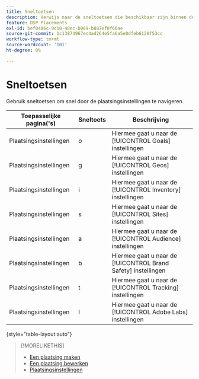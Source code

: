 ```yaml
---
title: Sneltoetsen
description: Verwijs naar de sneltoetsen die beschikbaar zijn binnen de plaatsingsinstellingen.
feature: DSP Placements
exl-id: bef0406c-9c10-48ec-b069-b887ef8f66ae
source-git-commit: 1c13874967ec4ad264e5fa6a5e0dfeb6120f53cc
workflow-type: tm+mt
source-wordcount: '101'
ht-degree: 0%

---
```


# Sneltoetsen

Gebruik sneltoetsen om snel door de plaatsingsinstellingen te navigeren<!-- and to create ads and placements -->.

| Toepasselijke pagina(&#39;s) | Sneltoets | Beschrijving |
| ---------------| ----------- | ---------------------- |
| Plaatsingsinstellingen | o | Hiermee gaat u naar de [!UICONTROL Goals] instellingen |
| Plaatsingsinstellingen | g | Hiermee gaat u naar de [!UICONTROL Geos] instellingen |
| Plaatsingsinstellingen | i | Hiermee gaat u naar de [!UICONTROL Inventory] instellingen |
| Plaatsingsinstellingen | s | Hiermee gaat u naar de [!UICONTROL Sites] instellingen |
| Plaatsingsinstellingen | a | Hiermee gaat u naar de [!UICONTROL Audience] instellingen |
| Plaatsingsinstellingen | b | Hiermee gaat u naar de [!UICONTROL Brand Safety] instellingen |
| Plaatsingsinstellingen | t | Hiermee gaat u naar de [!UICONTROL Tracking] instellingen |
| Plaatsingsinstellingen | l | Hiermee gaat u naar de [!UICONTROL Adobe Labs] instellingen |

{style=&quot;table-layout:auto&quot;}

<!-- | Legacy placement settings | npv | Lets you create a new video placement | -->
<!-- | Legacy placement settings | npd | Lets you create a new display placement | -->
<!-- | Legacy placement settings | nav | Lets you create a new video ad | -->
<!-- | Legacy placement settings | nad | Lets you create a new display ad| -->

>[!MORELIKETHIS]
>
>* [Een plaatsing maken](/help/dsp/campaign-management/placements/placement-create.md)
>* [Een plaatsing bewerken](/help/dsp/campaign-management/placements/placement-edit.md)
>* [Plaatsingsinstellingen](/help/dsp/campaign-management/placements/placement-settings.md)

